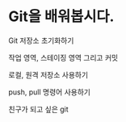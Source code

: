 # Git을 배워봅시다.

Git 저장소 초기화하기

작업 영역, 스테이징 영역 그리고 커밋

로컬, 원격 저장소 사용하기

push, pull 명령어 사용하기

친구가 되고 싶은 git

